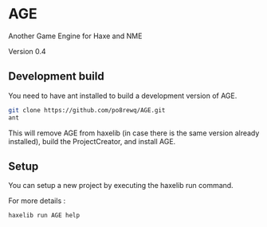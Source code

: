 AGE
===

Another Game Engine for Haxe and NME

Version 0.4

Development build
-----------------

You need to have ant installed to build a development version of AGE.

```bash
git clone https://github.com/po8rewq/AGE.git
ant
```

This will remove AGE from haxelib (in case there is the same version already installed), build the ProjectCreator, and install AGE.


Setup
-----

You can setup a new project by executing the haxelib run command.

For more details :

```bash
haxelib run AGE help
```
